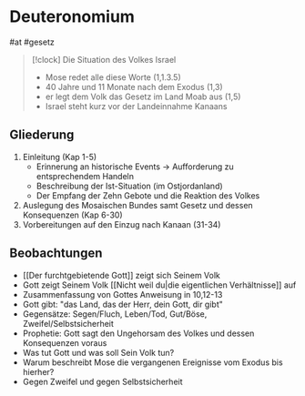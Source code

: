 # Deuteronomium

#at #gesetz

> [!clock] Die Situation des Volkes Israel
> -  Mose redet alle diese Worte (1,1.3.5)
> - 40 Jahre und 11 Monate nach dem Exodus (1,3)
> - er legt dem Volk das Gesetz im Land Moab aus (1,5)
> - Israel steht kurz vor der Landeinnahme Kanaans

## Gliederung

1. Einleitung (Kap 1-5)
	* Erinnerung an historische Events -> Aufforderung zu entsprechendem Handeln
	* Beschreibung der Ist-Situation (im Ostjordanland)
	* Der Empfang der Zehn Gebote und die Reaktion des Volkes
1. Auslegung des Mosaischen Bundes samt Gesetz und dessen Konsequenzen (Kap 6-30)
2. Vorbereitungen auf den Einzug nach Kanaan (31-34)

## Beobachtungen

- [[Der furchtgebietende Gott]] zeigt sich Seinem Volk
- Gott zeigt Seinem Volk [[Nicht weil du|die eigentlichen Verhältnisse]] auf
- Zusammenfassung von Gottes Anweisung in 10,12-13
- Gott gibt: "das Land, das der Herr, dein Gott, dir gibt"
- Gegensätze: Segen/Fluch, Leben/Tod, Gut/Böse, Zweifel/Selbstsicherheit
- Prophetie: Gott sagt den Ungehorsam des Volkes und dessen Konsequenzen voraus
- Was tut Gott und was soll Sein Volk tun?
- Warum beschreibt Mose die vergangenen Ereignisse vom Exodus bis hierher?
- Gegen Zweifel und gegen Selbstsicherheit

